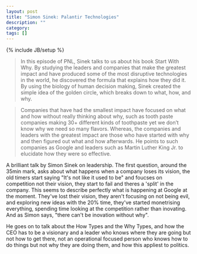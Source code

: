 ```yaml
---
layout: post
title: "Simon Sinek: Palantir Technologies"
description: ""
category: 
tags: []
---
```

{% include JB/setup %}

>In this episode of PNL, Sinek talks to us about his book Start With Why. By studying the leaders and companies that make the greatest impact and have produced some of the most disruptive technologies in the world, he discovered the formula that explains how they did it. By using the biology of human decision making, Sinek created the simple idea of the golden circle, which breaks down to what, how, and why.

>Companies that have had the smallest impact have focused on what and how without really thinking about why, such as tooth paste companies making 30+ different kinds of toothpaste yet we don’t know why we need so many flavors. Whereas, the companies and leaders with the greatest impact are those who have started with why and then figured out what and how afterwards. He points to such companies as Google and leaders such as Martin Luther King Jr. to elucidate how they were so effective.

A brilliant talk by Simon Sinek on leadership. The first question, around the 35min mark, asks about what happens when a company loses its vision, the old timers start saying "It's not like it used to be" and foucses on competition not their vision, they start to fail and theres a 'split' in the company. This seems to describe perfectly what is happening at Google at the moment. They've lost their vision, they aren't focusing on not being evil, and exploring new ideas with the 20% time, they've started monetrising everything, spending time looking at the competition rather than inovating. And as Simon says, "there can't be inovation without why".

He goes on to talk about the How Types and the Why Types, and how the CEO has to be a visionary and a leader who knows where they are going but not how to get there, not an operational focused person who knows how to do things but not why they are doing them, and how this appliest to politics.